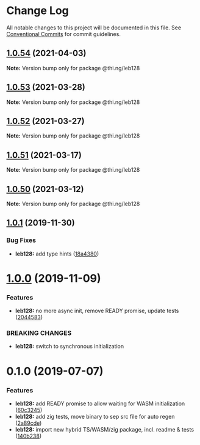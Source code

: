 # Change Log

All notable changes to this project will be documented in this file.
See [Conventional Commits](https://conventionalcommits.org) for commit guidelines.

## [1.0.54](https://github.com/thi-ng/umbrella/compare/@thi.ng/leb128@1.0.53...@thi.ng/leb128@1.0.54) (2021-04-03)

**Note:** Version bump only for package @thi.ng/leb128





## [1.0.53](https://github.com/thi-ng/umbrella/compare/@thi.ng/leb128@1.0.52...@thi.ng/leb128@1.0.53) (2021-03-28)

**Note:** Version bump only for package @thi.ng/leb128





## [1.0.52](https://github.com/thi-ng/umbrella/compare/@thi.ng/leb128@1.0.51...@thi.ng/leb128@1.0.52) (2021-03-27)

**Note:** Version bump only for package @thi.ng/leb128





## [1.0.51](https://github.com/thi-ng/umbrella/compare/@thi.ng/leb128@1.0.50...@thi.ng/leb128@1.0.51) (2021-03-17)

**Note:** Version bump only for package @thi.ng/leb128





## [1.0.50](https://github.com/thi-ng/umbrella/compare/@thi.ng/leb128@1.0.49...@thi.ng/leb128@1.0.50) (2021-03-12)

**Note:** Version bump only for package @thi.ng/leb128





## [1.0.1](https://github.com/thi-ng/umbrella/compare/@thi.ng/leb128@1.0.0...@thi.ng/leb128@1.0.1) (2019-11-30)

### Bug Fixes

* **leb128:** add type hints ([18a4380](https://github.com/thi-ng/umbrella/commit/18a4380336604f4a8fc890296d5c9dce5d9c0cd2))

# [1.0.0](https://github.com/thi-ng/umbrella/compare/@thi.ng/leb128@0.1.5...@thi.ng/leb128@1.0.0) (2019-11-09)

### Features

* **leb128:** no more async init, remove READY promise, update tests ([2044583](https://github.com/thi-ng/umbrella/commit/20445837f5af1891703e1c51fe8db56e69f11c86))

### BREAKING CHANGES

* **leb128:** switch to synchronous initialization

# 0.1.0 (2019-07-07)

### Features

* **leb128:** add READY promise to allow waiting for WASM initialization ([60c3245](https://github.com/thi-ng/umbrella/commit/60c3245))
* **leb128:** add zig tests, move binary to sep src file for auto regen ([2a89cde](https://github.com/thi-ng/umbrella/commit/2a89cde))
* **leb128:** import new hybrid TS/WASM/zig package, incl. readme & tests ([140b238](https://github.com/thi-ng/umbrella/commit/140b238))
